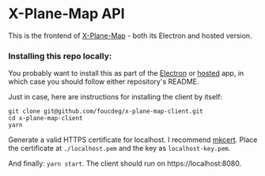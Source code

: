 # X-Plane-Map API

This is the frontend of [X-Plane-Map](https://xmap.fouc.net) - both its Electron and hosted version.

### Installing this repo locally:

You probably want to install this as part of the [Electron](https://github.com/foucdeg/x-plane-map-electron) or [hosted](https://github.com/foucdeg/x-plane-map-api) app, in which case you should follow either repository's README.

Just in case, here are instructions for installing the client by itself:

```
git clone git@github.com/foucdeg/x-plane-map-client.git
cd x-plane-map-client
yarn
```

Generate a valid HTTPS certificate for localhost. I recommend [mkcert](https://github.com/FiloSottile/mkcert).
Place the certificate at `./localhost.pem` and the key as `localhost-key.pem`.

And finally: `yarn start`. The client should run on https://localhost:8080.
